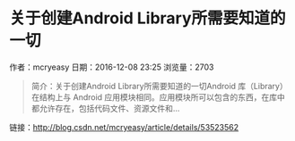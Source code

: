# 关于创建Android Library所需要知道的一切
作者：mcryeasy
日期：2016-12-08 23:25
浏览量：2703
> 简介：关于创建Android Library所需要知道的一切Android 库（Library）在结构上与 Android 应用模块相同。应用模块所可以包含的东西，在库中都允许存在，包括代码文件、资源文件和...

 链接：http://blog.csdn.net/mcryeasy/article/details/53523562
